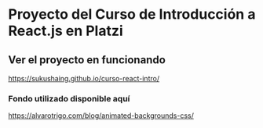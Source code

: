 # Proyecto del Curso de Introducción a React.js en Platzi

## Ver el proyecto en funcionando
https://sukushaing.github.io/curso-react-intro/

### Fondo utilizado disponible aquí
https://alvarotrigo.com/blog/animated-backgrounds-css/
